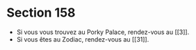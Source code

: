 # Section 158

- Si vous vous trouvez au Porky Palace, rendez-vous au [[3]].
- Si vous êtes au Zodiac, rendez-vous au [[31]].